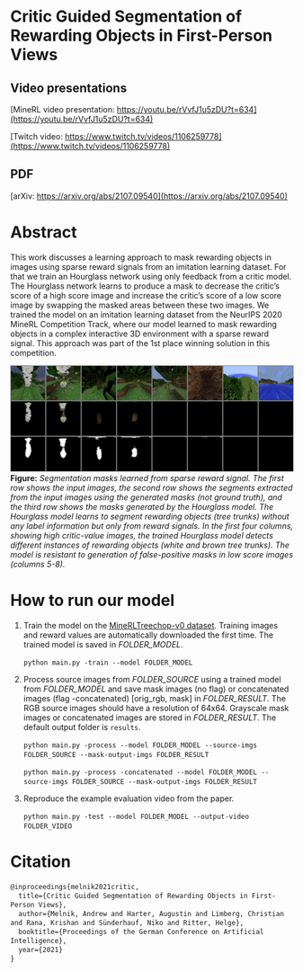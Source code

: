 # Critic Guided Segmentation of Rewarding Objects in First-Person Views

## Video presentations

[MineRL video presentation: https://youtu.be/rVvfJ1u5zDU?t=634](https://youtu.be/rVvfJ1u5zDU?t=634)

[Twitch video: https://www.twitch.tv/videos/1106259778](https://www.twitch.tv/videos/1106259778)

## PDF

[arXiv: https://arxiv.org/abs/2107.09540](https://arxiv.org/abs/2107.09540)


# Abstract

This work discusses a learning approach to mask rewarding objects in images using sparse reward signals from an imitation learning dataset. For that we train an Hourglass network using only feedback from a critic model. The Hourglass network learns to produce a mask to decrease the critic’s score of a high score image and increase the critic’s score of a low score image by swapping the masked areas between these two images. We trained the model on an imitation learning dataset from the NeurIPS 2020 MineRL Competition Track, where our model learned to mask rewarding objects in a complex interactive 3D environment with a sparse reward signal. This approach was part of the 1st place winning solution in this competition.

![Segmentation masks learned from sparse reward signal image](imgs/results.png)
**Figure:** *Segmentation masks learned from sparse reward signal. The first row shows the input images, the second row shows the segments extracted from the input images using the generated masks (not ground truth), and the third row shows the masks generated by the Hourglass model. The Hourglass model learns to segment rewarding objects (tree trunks) without any label information but only from reward signals. In the first four columns, showing high critic-value images, the trained Hourglass model detects different instances of rewarding objects (white and brown tree trunks). The model is resistant to generation of false-positive masks in low score images (columns 5-8).*

# How to run our model
1. Train the model on the [MineRLTreechop-v0 dataset](https://minerl.readthedocs.io/en/latest/environments/index.html#minerltreechop-v0). Training images and reward values are automatically downloaded the first time. The trained model is saved in *FOLDER_MODEL*.

    `python main.py -train --model FOLDER_MODEL`

2. Process source images from *FOLDER_SOURCE* using a trained model from *FOLDER_MODEL* and save mask images (no flag) or concatenated images (flag -concatenated) [orig_rgb, mask] in *FOLDER_RESULT*. The RGB source images should have a resolution of 64x64. Grayscale mask images or concatenated images are stored in *FOLDER_RESULT*. The default output folder is `results`.

    `python main.py -process --model FOLDER_MODEL --source-imgs FOLDER_SOURCE --mask-output-imgs FOLDER_RESULT`

    `python main.py -process -concatenated --model FOLDER_MODEL --source-imgs FOLDER_SOURCE --mask-output-imgs FOLDER_RESULT`

3. Reproduce the example evaluation video from the paper.

    `python main.py -test --model FOLDER_MODEL --output-video FOLDER_VIDEO`


# Citation
```
@inproceedings{melnik2021critic,
  title={Critic Guided Segmentation of Rewarding Objects in First-Person Views},
  author={Melnik, Andrew and Harter, Augustin and Limberg, Christian and Rana, Krishan and Sünderhauf, Niko and Ritter, Helge},
  booktitle={Proceedings of the German Conference on Artificial Intelligence},
  year={2021}
}
```
